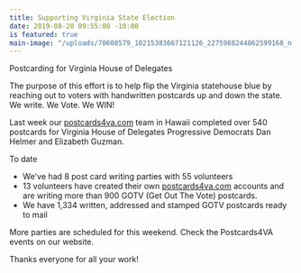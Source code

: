 ```yaml
---
title: Supporting Virginia State Election
date: 2019-08-20 09:55:00 -10:00
is featured: true
main-image: "/uploads/70608579_10215383667121126_2275988244862599168_n.jpg, /uploads/IMG_1444.jpg"
---
```


Postcarding for Virginia House of Delegates

The purpose of this effort is to help flip the Virginia statehouse blue by reaching out to voters with handwritten postcards up and down the state. We write. We Vote. We WIN!

Last week our [postcards4va.com](http://postcards4va.com) team in Hawaii completed over 540 postcards for Virginia House of Delegates Progressive Democrats Dan Helmer and Elizabeth Guzman.

To date
* We've had 8 post card writing parties with 55 volunteers 
* 13 volunteers have created their own [postcards4va.com](http://postcards4va.com) accounts and are writing more than 900 GOTV (Get Out The Vote) postcards.
* We have 1,334 written, addressed and stamped GOTV postcards ready to mail 

More parties are scheduled for this weekend. Check the Postcards4VA events on our website. 

Thanks everyone for all your work! 
